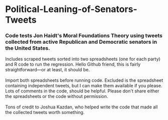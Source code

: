# Political-Leaning-of-Senators-Tweets
<h3> Code tests Jon Haidt's Moral Foundations Theory using tweets collected from active Republican and Democratic senators in the United States.</h3> 

Includes scraped tweets sorted into two spreadsheets (one for each party) and R code to run the regression.
Hello Github friend, this is fairly straightforward—or at least, it should be. <br><br>
Import both spreadsheets before running code. Excluded is the spreadsheet containing independent tweets, but I can make them available if you please.
Lots of comments in the code, should be helpful.
Please don't share either the spreadsheets or the code without permission. <br><br>
Tons of credit to Joshua Kazdan, who helped write the code that made all the collected tweets worth something.
